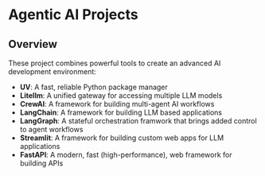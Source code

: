 # Agentic AI Projects

## Overview

These project combines powerful tools to create an advanced AI development environment:

- **UV**: A fast, reliable Python package manager
- **Litellm**: A unified gateway for accessing multiple LLM models
- **CrewAI**: A framework for building multi-agent AI workflows
- **LangChain**: A framework for building LLM based applications
- **LangGraph**: A stateful orchestration framwork that brings added control to agent workflows
- **Streamlit**: A framework for building custom web apps for LLM applications
- **FastAPI**: A modern, fast (high-performance), web framework for building APIs
